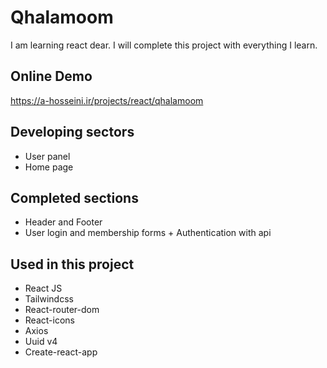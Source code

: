 
# Qhalamoom


I am learning react dear.
I will complete this project with everything I learn.

## Online Demo

https://a-hosseini.ir/projects/react/qhalamoom


## Developing sectors

- User panel
- Home page

## Completed sections

- Header and Footer
- User login and membership forms + Authentication with api





## Used in this project
- React JS
- Tailwindcss
- React-router-dom
- React-icons
- Axios
- Uuid v4
- Create-react-app
